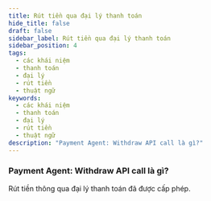 ```yaml
---
title: Rút tiền qua đại lý thanh toán
hide_title: false
draft: false
sidebar_label: Rút tiền qua đại lý thanh toán
sidebar_position: 4
tags:
  - các khái niệm
  - thanh toán
  - đại lý
  - rút tiền
  - thuật ngữ
keywords:
  - các khái niệm
  - thanh toán
  - đại lý
  - rút tiền
  - thuật ngữ
description: "Payment Agent: Withdraw API call là gì?"
---
```


### Payment Agent: Withdraw API call là gì?

Rút tiền thông qua đại lý thanh toán đã được cấp phép.
